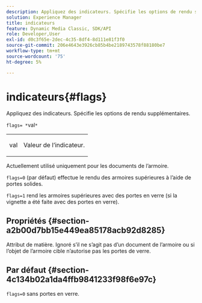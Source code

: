 ```yaml
---
description: Appliquez des indicateurs. Spécifie les options de rendu supplémentaires.
solution: Experience Manager
title: indicateurs
feature: Dynamic Media Classic, SDK/API
role: Developer,User
exl-id: d0c3f65e-2dec-4c35-8df4-8d111e81f3f0
source-git-commit: 206e4643e3926cb85b4be2189743578f88180be7
workflow-type: tm+mt
source-wordcount: '75'
ht-degree: 5%

---
```


# indicateurs{#flags}

Appliquez des indicateurs. Spécifie les options de rendu supplémentaires.

`flags= *`val`*`

<table id="simpletable_00B21BD9E47E4D2FB0042CB507431916"> 
 <tr class="strow"> 
  <td class="stentry"> <p><span class="varname"> val</span> </p> </td> 
  <td class="stentry"> <p>Valeur de l’indicateur. </p></td> 
 </tr> 
</table>

Actuellement utilisé uniquement pour les documents de l’armoire.

`flags=0` (par défaut) effectue le rendu des armoires supérieures à l’aide de portes solides.

`flags=1` rend les armoires supérieures avec des portes en verre (si la vignette a été faite avec des portes en verre).

## Propriétés {#section-a2b00d7bb15e449ea85178acb92d8285}

Attribut de matière. Ignoré s’il ne s’agit pas d’un document de l’armoire ou si l’objet de l’armoire cible n’autorise pas les portes de verre.

## Par défaut {#section-4c134b02a1da4ffb9841233f98f6e97c}

`flags=0` sans portes en verre.

